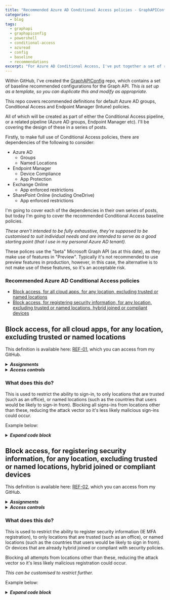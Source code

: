 ```yaml
---
title: "Recommended Azure AD Conditional Access policies - GraphAPIConfig"
categories:
  - blog
tags:
  - graphapi
  - graphapiconfig
  - powershell
  - conditional-access
  - azuread
  - config
  - baseline
  - recommendations
excerpt: "For Azure AD Conditional Access, I've put together a set of recommended baseline polices based on my experience and research..."
---
```

Within GitHub, I've created the [GraphAPIConfig][GraphAPIConfig] repo, which contains a set of baseline recommended configurations for the Graph API. _This is set up as a template, so you can duplicate this and modify as appropriate._

This repo covers recommended definitions for default Azure AD groups, Conditional Access and Endpoint Manager (Intune) policies.

All of which will be created as part of either the Conditional Access pipeline, or a related pipeline (Azure AD groups, Endpoint Manager etc). I'll be covering the design of these in a series of posts.

Firstly, to make full use of Conditional Access policies, there are dependencies of the following to consider:
- Azure AD
  - Groups
  - Named Locations
- Endpoint Manager
  - Device Compliance
  - App Protection
- Exchange Online
  - App enforced restrictions
- SharePoint Online (including OneDrive)
  - App enforced restrictions

I'm going to cover each of the dependencies in their own series of posts, but today I'm going to cover the recommended Conditional Access baseline policies.

_These aren't intended to be fully exhaustive, they're supposed to be customised to suit individual needs and are intended to serve as a good starting point (that I use in my personal Azure AD tenant)._

These polices use the "beta" Microsoft Graph API (as at this date), as they make use of features in "Preview". Typically it's not recommended to use preview features in production, however, in this case, the alternative is to not make use of these features, so it's an acceptable risk.

### Recommended Azure AD Conditional Access policies
- [Block access, for all cloud apps, for any location, excluding trusted or named locations](#block-access-for-all-cloud-apps-for-any-location-excluding-trusted-or-named-locations)
- [Block access, for registering security information, for any location, excluding trusted or named locations, hybrid joined or compliant devices](#block-access-for-registering-security-information-for-any-location-excluding-trusted-or-named-locations-hybrid-joined-or-compliant-devices)

## Block access, for all cloud apps, for any location, excluding trusted or named locations
This definition is available here: [REF-01][policy-ref1], which you can access from my GitHub.

<details>
  <summary><em><strong>Assignments</strong></em></summary>

#### Users & Groups  <!-- omit in toc -->
- Inclusion: Group created by the pipeline, with the dynamic nested group "All Users" automatically added
- Exclusion: Group created by the pipeline, with the nested group containing all accounts to be excluded (IE break-glass accounts)
#### Cloud apps or actions  <!-- omit in toc -->
- Cloud apps: All cloud apps
#### Conditions  <!-- omit in toc -->
- Locations: Include: Any location
- Locations: Exclude: Selected named locations: MFA Trusted IPs, United Kingdom, IPv6 and unknown

_It's important to include IPv6 and unknown locations, to reduce the chance that legitimate users will be blocked_
</details>

<details>
  <summary><em><strong>Access controls</strong></em></summary>

#### Grant  <!-- omit in toc -->
- Block access
#### Session  <!-- omit in toc -->
- None
</details>

### What does this do? <!-- omit in toc -->
This is used to restrict the ability to sign-in, to only locations that are trusted (such as an office), or named locations (such as the countries that users would be likely to sign-in from). Blocking all signs-ins from locations other than these, reducing the attack vector so it's less likely malicious sign-ins could occur.

Example below:
<details>
  <summary><em><strong>Expand code block</strong></em></summary>

```json
{
  "REF": "01",
  "VER": "2",
  "ENV": "P",
  "@odata.context": "https://graph.microsoft.com/beta/$metadata#identity/conditionalAccess/policies/$entity",
  "conditions": {
    "userRiskLevels": [],
    "signInRiskLevels": [],
    "clientAppTypes": [
      "all"
    ],
    "platforms": null,
    "deviceStates": null,
    "devices": null,
    "clientApplications": null,
    "applications": {
      "includeApplications": [
        "All"
      ],
      "excludeApplications": [],
      "includeUserActions": [],
      "includeAuthenticationContextClassReferences": []
    },
    "users": {
      "includeUsers": [],
      "excludeUsers": [],
      "includeGroups": [
        "9c6b6939-ded5-43ed-8d2a-70838fccb2ed"
      ],
      "excludeGroups": [
        "e7f5a73c-2029-4a34-8734-a21484843732"
      ],
      "includeRoles": [],
      "excludeRoles": []
    },
    "locations": {
      "includeLocations": [
        "All"
      ],
      "excludeLocations": [
        "00000000-0000-0000-0000-000000000000",
        "102afe99-db6a-49d1-bdb6-45f973812aaf"
      ]
    }
  },
  "createdDateTime": "2021-03-19T20:10:29.9780638Z",
  "displayName": "REF-01;ENV-P;VER-2; Block access, for all cloud apps, for any location, excluding trusted or named locations",
  "grantControls": {
    "operator": "OR",
    "builtInControls": [
      "block"
    ],
    "customAuthenticationFactors": [],
    "termsOfUse": []
  },
  "id": "f3dc1672-18a9-493e-9b6f-e50bda10c2cc",
  "modifiedDateTime": null,
  "sessionControls": null,
  "state": "disabled"
}
```

</details>

## Block access, for registering security information, for any location, excluding trusted or named locations, hybrid joined or compliant devices
This definition is available here: [REF-02][policy-ref2], which you can access from my GitHub.

<details>
  <summary><em><strong>Assignments</strong></em></summary>

#### Users & Groups  <!-- omit in toc -->
- Inclusion: Group created by the pipeline, with the dynamic nested group "All Users" automatically added
- Exclusion: Group created by the pipeline, with the nested group containing all accounts to be excluded (IE break-glass accounts)
#### Cloud apps or actions  <!-- omit in toc -->
- User action: Register security information
#### Conditions  <!-- omit in toc -->
- Locations: Include: Any location
- Locations: Exclude: Selected named locations: MFA Trusted IPs, United Kingdom, IPv6 and unknown
- Device state: Include: All device state
- Device state: Exclude: Device Hybrid Azure AD joined, Device marked as compliant

_It's important to include IPv6 and unknown locations, to reduce the chance that legitimate users will be blocked_
</details>

<details>
  <summary><em><strong>Access controls</strong></em></summary>

#### Grant  <!-- omit in toc -->
- Block access
#### Session  <!-- omit in toc -->
- None
</details>

### What does this do? <!-- omit in toc -->
This is used to restrict the ability to register security information (IE MFA registration), to only locations that are trusted (such as an office), or named locations (such as the countries that users would be likely to sign in from). Or devices that are already hybrid joined or compliant with security policies. 

Blocking all attempts from locations other than these, reducing the attack vector so it's less likely malicious registration could occur.

_This can be customised to restrict further._

Example below:
<details>
  <summary><em><strong>Expand code block</strong></em></summary>

```json
{
  "REF": "02",
  "VER": "2",
  "ENV": "P",
  "@odata.context": "https://graph.microsoft.com/beta/$metadata#identity/conditionalAccess/policies/$entity",
  "conditions": {
    "userRiskLevels": [],
    "signInRiskLevels": [],
    "clientAppTypes": [
      "all"
    ],
    "platforms": null,
    "deviceStates": null,
    "clientApplications": null,
    "applications": {
      "includeApplications": [],
      "excludeApplications": [],
      "includeUserActions": [
        "urn:user:registersecurityinfo"
      ],
      "includeAuthenticationContextClassReferences": []
    },
    "users": {
      "includeUsers": [],
      "excludeUsers": [],
      "includeGroups": [
        "0e9ab8c1-c538-446a-8ad9-0b2113d10ac7"
      ],
      "excludeGroups": [
        "b623e336-1aca-4837-a36d-c4feeb3d2a2d"
      ],
      "includeRoles": [],
      "excludeRoles": []
    },
    "locations": {
      "includeLocations": [
        "All"
      ],
      "excludeLocations": [
        "00000000-0000-0000-0000-000000000000",
        "102afe99-db6a-49d1-bdb6-45f973812aaf"
      ]
    },
    "devices": {
      "includeDeviceStates": [],
      "excludeDeviceStates": [],
      "includeDevices": [
        "All"
      ],
      "excludeDevices": [
        "Compliant",
        "DomainJoined"
      ],
      "deviceFilter": null
    }
  },
  "createdDateTime": "2021-03-19T20:10:31.5706787Z",
  "displayName": "REF-02;ENV-P;VER-2; Block access, for registering security information, for any location, excluding trusted or named locations, hybrid joined or compliant devices",
  "grantControls": {
    "operator": "OR",
    "builtInControls": [
      "block"
    ],
    "customAuthenticationFactors": [],
    "termsOfUse": []
  },
  "id": "50352922-ee14-4374-9378-2c275dce663b",
  "modifiedDateTime": null,
  "sessionControls": null,
  "state": "disabled"
}
```

</details>

[policy-ref1]: https://github.com/wesley-trust/GraphAPIConfig/blob/main/AzureAD/ConditionalAccess/Policies/ENV-P/REF-01%3BENV-P%3BVER-2%3B%20Block%20access%2C%20for%20all%20cloud%20apps%2C%20for%20any%20location%2C%20excluding%20trusted%20or%20named%20locations.json
[policy-ref2]: https://github.com/wesley-trust/GraphAPIConfig/blob/main/AzureAD/ConditionalAccess/Policies/ENV-P/REF-02%3BENV-P%3BVER-2%3B%20Block%20access%2C%20for%20registering%20security%20information%2C%20for%20any%20location%2C%20excluding%20trusted%20or%20named%20locations%2C%20hybrid%20joined%20or%20compliant%20devices.json
[GraphAPIConfig]: https://github.com/wesley-trust/GraphAPIConfig